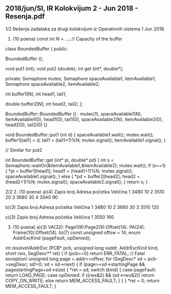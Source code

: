 2018/jun/SI, IR Kolokvijum 2 - Jun 2018 - Resenja.pdf
--------------------------------------------------------------------------------


1/2
Rešenja zadataka za
drugi kolokvijum iz Operativnih sistema 1
Jun 2018.
1. (10 poena)
const int N = ...;  // Capacity of the buffer

class BoundedBuffer {
public:

  BoundedBuffer ();

  void  put1 (int);
  void  put2 (double);
  int   get  (int*, double*);

private:
  Semaphore mutex;
  Semaphore spaceAvailable1, itemAvailable1;
  Semaphore spaceAvailable2, itemAvailable2;

  int buffer1[N];
  int head1, tail1;

  double buffer2[N];
  int head2, tail2;
};

BoundedBuffer::BoundedBuffer () :
  mutex(1),
  spaceAvailable1(N), itemAvailable1(0),
  head1(0), tail1(0),
  spaceAvailable2(N), itemAvailable2(0),
  head2(0), tail2(0)  {}

void BoundedBuffer::put1 (int d) {
  spaceAvailable1.wait();
  mutex.wait();
  buffer1[tail1] = d;
  tail1 = (tail1+1)%N;
  mutex.signal();
  itemAvailable1.signal();
}

// Similar for put2

int BoundedBuffer::get (int* pi, double* pd) {
  int s = Semaphore::waitOr(&itemAvailable1,&itemAvailable2);
  mutex.wait();
  if (s==1) {
    *pi = buffer1[head1];
    head1 = (head1+1)%N;
    mutex.signal();
    spaceAvailable1.signal();
  } else {
    *pd = buffer2[head2];
    head2 = (head2+1)%N;
    mutex.signal();
    spaceAvailable2.signal();
  }
  return s;
}

2/2
2. (10 poena)
a)(4)
Zapis broj Adresa početka Veličina
1 34B0 10
2 3510 20
3 3680 30
4 35A0 90

b)(3)
Zapis broj Adresa početka Veličina
1 34B0 10
2 3680 30
3 3510 120

c)(3)
Zapis broj Adresa početka Veličina
1 3550 160

3. (10 poena) a)(3) VA(32): Page1(9):Page2(9):Offset(14).
    PA(24): Frame(10):Offset(14).
b)(7)
const unsigned offsw = 14;
enum AddrExcKind {pageFault, opDenied};

int resolveVAddrExc (PCB* pcb, unsigned long vaddr, AddrExcKind kind,
                     short rwx, SegDesc** ret) {
  if (pcb==0) return ERR_FATAL; // Fatal exception!
  unsigned long page = addr>>offsw;
  for (SegDesc* sd = pcb->segDesc; sd!=0; sd = sd->next) {
    if (page>=sd->startingPage && page<sd->startingPage+sd->size) {
      *ret = sd;
      switch (kind) {
        case pageFault: return LOAD_PAGE;
        case opDenied:
          if ((rwx&2) && (sd->rwx&2))
            return COPY_ON_WRITE;
          else
            return MEM_ACCESS_FAULT;
      }
    }
  }
  *ret = 0;
  return MEM_ACCESS_FAULT;
}
